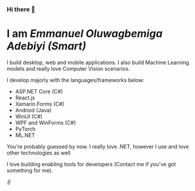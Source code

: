 ### Hi there 👋

# I am ***Emmanuel Oluwagbemiga Adebiyi (Smart)***

I build desktop, web and mobile applications. I also build Machine Learning models and really love Computer Vision scenarios.

I develop majorly with the languages/frameworks below:

* ASP.NET Core (C#)
* React.js
* Xamarin.Forms (C#)
* Android (Java)
* WinUI (C#)
* WPF and WinForms (C#)
* PyTorch
* ML.NET

You're probably guessed by now. I really love .NET, however I use and love other technologies as well

I love building enabling tools for developers (Contact me if you've got something for me).

✌


<!--
**AmSmart/AmSmart** is a ✨ _special_ ✨ repository because its `README.md` (this file) appears on your GitHub profile.

Here are some ideas to get you started:

- 🔭 I’m currently working on ...
- 🌱 I’m currently learning ...
- 👯 I’m looking to collaborate on ...
- 🤔 I’m looking for help with ...
- 💬 Ask me about ...
- 📫 How to reach me: ...
- 😄 Pronouns: ...
- ⚡ Fun fact: ...
-->
